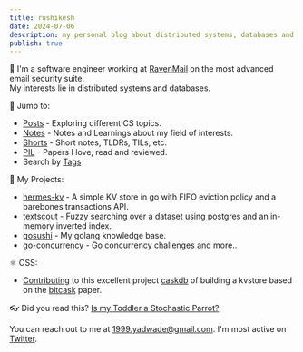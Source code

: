 ```yaml
---
title: rushikesh
date: 2024-07-06
description: my personal blog about distributed systems, databases and random ramblings.
publish: true
---
```

🐸 I'm a software engineer working at [RavenMail](https://ravenmail.io/) on the most advanced email security suite.<br>
My interests lie in distributed systems and databases. 

🔎 Jump to:
  * [Posts](./posts/) - Exploring different CS topics.
  * [Notes](./notes/) - Notes and Learnings about my field of interests.
  * [Shorts](./shorts/) - Short notes, TLDRs, TILs, etc.
  * [PIL](./papers/) - Papers I love, read and reviewed.
  * Search by [Tags](https://paulismatrix.github.io/tags/)

🔭 My Projects: 
  * [hermes-kv](https://github.com/PaulisMatrix/hermes-kv) - A simple KV store in go with FIFO eviction policy and a barebones transactions API.
  * [textscout](https://github.com/PaulisMatrix/textscout) - Fuzzy searching over a dataset using postgres and an in-memory inverted index.
  * [gosushi](https://github.com/PaulisMatrix/gosushi) - My golang knowledge base. 
  * [go-concurrency](https://github.com/PaulisMatrix/go-concurrency-exercises) - Go concurrency challenges and more..

⚛︎ OSS:
  * [Contributing](https://github.com/PaulisMatrix/go-caskdb/tree/final) to this excellent project [caskdb](https://github.com/avinassh/py-caskdb/commits/master/) of building a kvstore based on the [bitcask](https://riak.com/assets/bitcask-intro.pdf) paper.

👓 Did you read this? [Is my Toddler a Stochastic Parrot?](https://archive.is/hzBe3)

You can reach out to me at 1999.yadwade@gmail.com.
I'm most active on [Twitter](https://x.com/1999Yadwade).